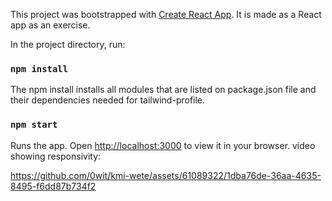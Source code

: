 This project was bootstrapped with [Create React App](https://github.com/facebook/create-react-app).
It is made as a React app as an exercise.

In the project directory, run:

### `npm install`
The npm install installs all modules that are listed on package.json file and their dependencies needed for tailwind-profile.

### `npm start`

Runs the app. Open [http://localhost:3000](http://localhost:3000) to view it in your browser.
video showing responsivity:

https://github.com/0wit/kmi-wete/assets/61089322/1dba76de-36aa-4635-8495-f6dd87b734f2

